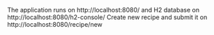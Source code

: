 The application runs on http://localhost:8080/
and H2 database on http://localhost:8080/h2-console/
Create new recipe and submit it on http://localhost:8080/recipe/new
